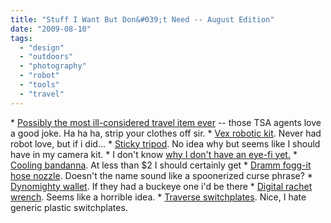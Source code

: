 ```yaml
---
title: "Stuff I Want But Don&#039;t Need -- August Edition"
date: "2009-08-10"
tags: 
  - "design"
  - "outdoors"
  - "photography"
  - "robot"
  - "tools"
  - "travel"
---
```


\* [Possibly the most ill-considered travel item ever](http://www.everywhereist.com/superfluous-travel-item-i-need-kinda-x-ray-travel-bags/) -- those TSA agents love a good joke. Ha ha ha, strip your clothes off sir. \* [Vex robotic kit](http://www.tongfamily.com/archives/2009/07/vex-robotic-kit/). Never had robot love, but if i did... \* [Sticky tripod](http://www.core77.com/blog/object_culture/a_good_use_for_a_sticky_substance_14209.asp). No idea why but seems like I should have in my camera kit. \* I don't know [why I don't have an eye-fi yet.](http://db.tidbits.com/article/10441) \* [Cooling bandanna](http://toolmonger.com/2009/07/30/dealmonger-miracool-cooling-bandana/). At less than $2 I should certainly get \* [Dramm fogg-it hose nozzle](http://www.kk.org/cooltools/archives/003849.php). Doesn't the name sound like a spoonerized curse phrase? \* [Dynomighty wallet](http://www.coolhunting.com/archives/2009/07/dynomighty_desi.php). If they had a buckeye one i'd be there \* [Digital rachet wrench](http://www.ubergizmo.com/15/archives/2009/07/digital_ratchet_monkey_wrench.html). Seems like a horrible idea. \* [Traverse switchplates](http://design-milk.com/traverse-switchplates/). Nice, I hate generic plastic switchplates.
